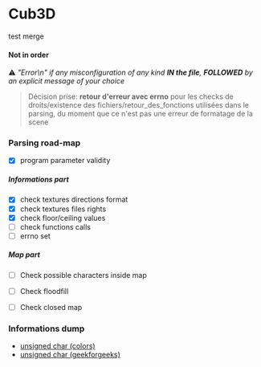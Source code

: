 # Cub3D

test merge





#### Not in order

⚠️ *"Error\n" if any misconfiguration of any kind **IN the file**, **FOLLOWED** by an explicit message of your choice*

> Décision prise: **retour d'erreur avec errno** pour les checks de droits/existence des fichiers/retour_des_fonctions utilisées dans le parsing, du moment que ce n'est pas une erreur de formatage de la scene

### Parsing road-map

- [x] program parameter validity

##### Informations part
- [x] check textures directions format
- [x] check textures files rights
- [x] check floor/ceiling values
- [ ] check functions calls
- [ ] errno set

##### Map part
- [ ] Check possible characters inside map
- [ ] Check floodfill
- [ ] Check closed map




### Informations dump

- [unsigned char (colors)](https://stackoverflow.com/questions/5742967/why-unsigned-char-for-rgb-pixel-data)
- [unsigned char (geekforgeeks)](https://www.geeksforgeeks.org/unsigned-char-in-c-with-examples/)
